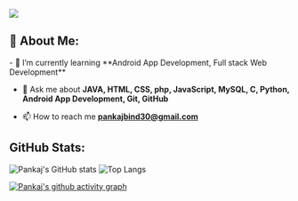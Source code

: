 [![](https://visitcount.itsvg.in/api?id=Pankaj-Bind&icon=0&color=0)](https://visitcount.itsvg.in)

<h2 align="left">💫 About Me:</h2>
- 🌱 I’m currently learning **Android App Development, Full stack Web Development**

- 💬 Ask me about **JAVA, HTML, CSS, php, JavaScript, MySQL, C, Python, Android App Development, Git, GitHub**

- 📫 How to reach me **pankajbind30@gmail.com**

<h2 align="left">GitHub Stats:</h2>

![Pankaj's GitHub stats](https://github-readme-stats.vercel.app/api?username=Pankaj-Bind&show_icons=true&theme=transparent&hide_border=true) ![Top Langs](https://github-readme-stats-dosx001.vercel.app/api/top-langs/?username=Pankaj-Bind&langs_count=10&show_icons=true&include_all_commits=true&theme=transparent&hide_border=true) 


[![Pankaj's github activity graph](https://github-readme-activity-graph.vercel.app/graph?username=Pankaj-Bind&theme=github-compact&hide_border=true	)](https://github.com/Pankaj-Bind/github-readme-activity-graph)
